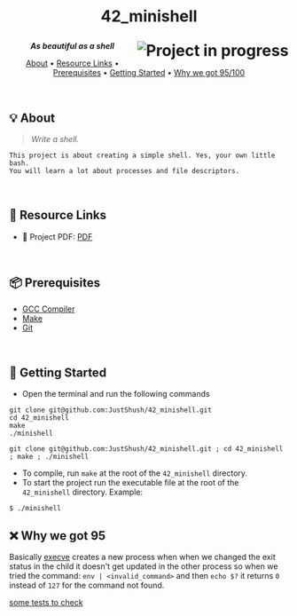 <h1>
	<p align="center">42_minishell</p>
	<img align="right" alt="Project in progress" src="https://img.shields.io/badge/-%2095%20%2F%20100-success">
</h1>

<p align="center">
	<b><i>As beautiful as a shell</b></i>
</p>

<p align="center">
  <a href="#-about">About</a>
  •
  <a href="#-resource-links">Resource Links</a>
  •
  <a href="#-prerequisites">Prerequisites</a>
  •
  <a href="#-getting-started">Getting Started</a>
  •
  <a href="#-why-we-got-95">Why we got 95/100</a>
</p>

<br>

## 💡 About

> _Write a shell._

	This project is about creating a simple shell. Yes, your own little bash.
	You will learn a lot about processes and file descriptors.

<br>

## 🔗 Resource Links

- 📜 Project PDF: [PDF](https://github.com/JustShush/42_minishell/blob/main/minishell.pdf)
<br>

## 📦 Prerequisites

- [GCC Compiler](https://gcc.gnu.org/install/)
- [Make](https://gnuwin32.sourceforge.net/packages/make.htm)
- [Git](https://git-scm.com/downloads)

<br>

## 🚀 Getting Started

- Open the terminal and run the following commands

```
git clone git@github.com:JustShush/42_minishell.git
cd 42_minishell
make
./minishell
```
```
git clone git@github.com:JustShush/42_minishell.git ; cd 42_minishell ; make ; ./minishell
```

- To compile, run `make` at the root of the `42_minishell` directory.
- To start the project run the executable file at the root of the `42_minishell` directory. Example:
```Shell
$ ./minishell
```

## ❌ Why we got 95

Basically [execve](https://man7.org/linux/man-pages/man2/execve.2.html) creates a new process when when we changed the exit status in the child it doesn't get updated in the other process so when we tried the command: `env | <invalid_command>` and then `echo $?` it returns `0` instead of `127` for the command not found.

[some tests to check](./zTester/tests)